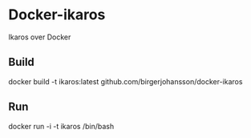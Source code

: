 # Docker-ikaros
Ikaros over Docker

## Build
docker build -t ikaros:latest github.com/birgerjohansson/docker-ikaros

## Run
docker run -i -t ikaros /bin/bash
